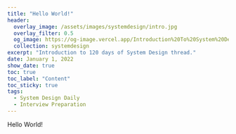 ```yaml
---
title: "Hello World!"
header:
  overlay_image: /assets/images/systemdesign/intro.jpg
  overlay_filter: 0.5
  og_image: https://og-image.vercel.app/Introduction%20To%20System%20Design%20Daily.png
  collection: systemdesign
excerpt: "Introduction to 120 days of System Design thread."
date: January 1, 2022
show_date: true
toc: true
toc_label: "Content"
toc_sticky: true
tags:
  - System Design Daily
  - Interview Preparation
---
```


Hello World!